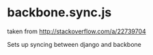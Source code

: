 # backbone.sync.js

taken from http://stackoverflow.com/a/22739704

Sets up syncing between django and backbone